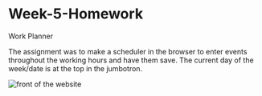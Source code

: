 # Week-5-Homework
Work Planner

The assignment was to make a scheduler in the browser to enter events throughout the working hours and have them save. The current day of the week/date is at the top in the jumbotron.

![front of the website](assets/gemeral.png)